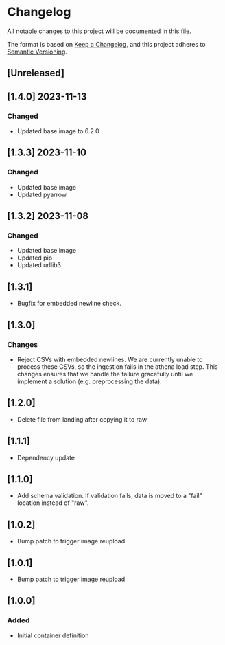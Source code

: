 <!-- markdownlint-disable MD003 -->

# Changelog

All notable changes to this project will be documented in this file.

The format is based on [Keep a Changelog](https://keepachangelog.com/en/1.0.0/),
and this project adheres to [Semantic Versioning](https://semver.org/spec/v2.0.0.html).

## [Unreleased]

## [1.4.0] 2023-11-13

### Changed

- Updated base image to 6.2.0

## [1.3.3] 2023-11-10

### Changed

- Updated base image
- Updated pyarrow

## [1.3.2] 2023-11-08

### Changed

- Updated base image
- Updated pip
- Updated urllib3

## [1.3.1]

- Bugfix for embedded newline check.

## [1.3.0]

### Changes

- Reject CSVs with embedded newlines. We are currently unable to process these
  CSVs, so the ingestion fails in the athena load step. This changes ensures
  that we handle the failure gracefully until we implement a solution (e.g.
  preprocessing the data).

## [1.2.0]

- Delete file from landing after copying it to raw

## [1.1.1]

- Dependency update

## [1.1.0]

- Add schema validation.
  If validation fails, data is moved to a "fail" location instead of "raw".

## [1.0.2]

- Bump patch to trigger image reupload

## [1.0.1]

- Bump patch to trigger image reupload

## [1.0.0]

### Added

- Initial container definition
